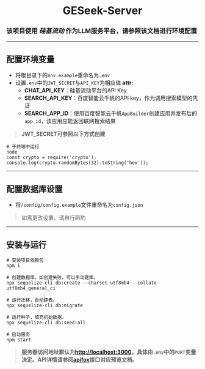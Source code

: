 <h1 style="display:flex;justify-content:center">GESeek-Server</h1>

### 该项目使用 *硅基流动* 作为LLM服务平台，请参照该文档进行环境配置

---

## 配置环境变量
- 将根目录下的`env.example`重命名为`.env`
- 设置`.env`中的`JWT_SECRET`与`API_KEY`为相应值
**attr:**
  - **CHAT_API_KEY**：硅基流动平台的API Key
  - **SEARCH_API_KEY**：百度智能云千帆的API key，作为调用搜索模型的凭证
  - **SEARCH_APP_ID**：使用百度智能云千帆`AppBuilder`创建应用并发布后的`app_id`，该应用应能返回联网搜索结果


> **JWT_SECRET可参照以下方式创建**
```shell
# 于终端中运行
node
const crypto = require('crypto');
console.log(crypto.randomBytes(32).toString('hex'));
```
---

## 配置数据库设置
- 将`/config/config.example`文件重命名为`config.json`
> 如需更改设置，请自行斟酌

---

## 安装与运行

```shell
# 安装项目依赖包
npm i

# 创建数据库。如创建失败，可以手动建库。
npx sequelize-cli db:create --charset utf8mb4 --collate utf8mb4_general_ci

# 运行迁移，自动建表。
npx sequelize-cli db:migrate

# 运行种子，填充初始数据。
npx sequelize-cli db:seed:all

# 启动服务
npm start
```

> **服务器访问地址默认为[http://localhost:3000](http://localhost:3000)，具体由`.env`中的`PORT`变量决定。API详情请参阅[apifox](https://app.apifox.com/project/6155869)接口对应预览文档。**
